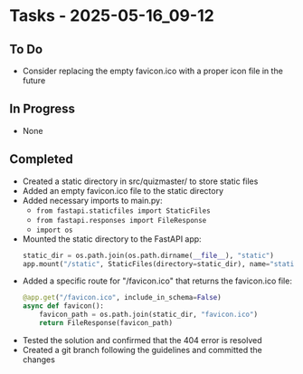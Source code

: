 # Tasks - 2025-05-16_09-12

## To Do
- Consider replacing the empty favicon.ico with a proper icon file in the future

## In Progress
- None

## Completed
- Created a static directory in src/quizmaster/ to store static files
- Added an empty favicon.ico file to the static directory
- Added necessary imports to main.py:
  - `from fastapi.staticfiles import StaticFiles`
  - `from fastapi.responses import FileResponse`
  - `import os`
- Mounted the static directory to the FastAPI app:
  ```python
  static_dir = os.path.join(os.path.dirname(__file__), "static")
  app.mount("/static", StaticFiles(directory=static_dir), name="static")
  ```
- Added a specific route for "/favicon.ico" that returns the favicon.ico file:
  ```python
  @app.get("/favicon.ico", include_in_schema=False)
  async def favicon():
      favicon_path = os.path.join(static_dir, "favicon.ico")
      return FileResponse(favicon_path)
  ```
- Tested the solution and confirmed that the 404 error is resolved
- Created a git branch following the guidelines and committed the changes
